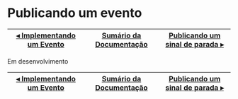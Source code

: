 # Publicando um evento

[◂ Implementando um Evento](05-implementando-um-evento.md) | [Sumário da Documentação](indice.md) | [Publicando um sinal de parada ▸](07-publicando-um-sinal-de-parada.md)
-- | -- | --

Em desenvolvimento

[◂ Implementando um Evento](05-implementando-um-evento.md) | [Sumário da Documentação](indice.md) | [Publicando um sinal de parada ▸](07-publicando-um-sinal-de-parada.md)
-- | -- | --
